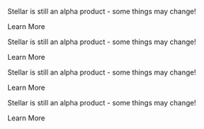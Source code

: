 <stellar-message striped type="alert">
  <ion-icon name="happy"></ion-icon>
  <p>Stellar is still an alpha product - some things may change!</p>
  <stellar-button size="tiny" pill>Learn More</stellar-button>
</stellar-message>

<stellar-message striped type="error">
  <ion-icon name="happy"></ion-icon>
  <p>Stellar is still an alpha product - some things may change!</p>
  <stellar-button size="tiny" pill>Learn More</stellar-button>
</stellar-message>

<stellar-message striped type="info">
  <ion-icon name="happy"></ion-icon>
  <p>Stellar is still an alpha product - some things may change!</p>
  <stellar-button size="tiny" pill>Learn More</stellar-button>
</stellar-message>

<stellar-message striped type="success">
  <ion-icon name="happy"></ion-icon>
  <p>Stellar is still an alpha product - some things may change!</p>
  <stellar-button size="tiny" pill>Learn More</stellar-button>
</stellar-message>
